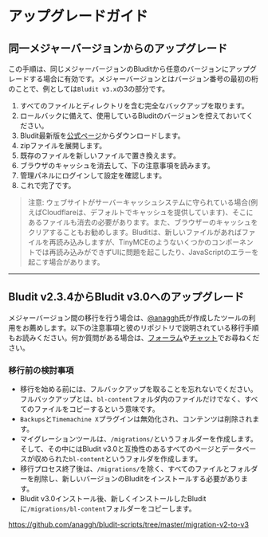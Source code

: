 # アップグレードガイド
<!-- position: 4 -->

<h2 id="upgrade-from-major-version">同一メジャーバージョンからのアップグレード</h2>

この手順は、同じメジャーバージョンのBluditから任意のバージョンにアップグレードする場合に有効です。メジャーバージョンとはバージョン番号の最初の桁のことで、例としては`Bludit v3.x`の3の部分です。

1. すべてのファイルとディレクトリを含む完全なバックアップを取ります。
2. ロールバックに備えて、使用しているBluditのバージョンを控えておいてください。
3. Bludit最新版を[公式ページ](https://www.bludit.com)からダウンロードします。
4. zipファイルを展開します。
5. 既存のファイルを新しいファイルで置き換えます。
6. ブラウザのキャッシュを消去して、下の注意事項を読みます。
7. 管理パネルにログインして設定を確認します。
8. これで完了です。

> 注意: ウェブサイトがサーバーキャッシュシステムに守られている場合(例えばCloudflareは、デフォルトでキャッシュを提供しています)、そこにあるファイルも消去の必要があります。また、ブラウザーのキャッシュをクリアすることもお勧めします。Bluditは、新しいファイルがあればファイルを再読み込みしますが、TinyMCEのようないくつかのコンポーネントでは再読み込みができずUIに問題を起こしたり、JavaScriptのエラーを起こす場合があります。

---

<h2 id="upgrade-from-bludit-2-to-bludit-3">Bludit v2.3.4からBludit v3.0へのアップグレード</h2>

メジャーバージョン間の移行を行う場合は、[@anaggh](https://github.com/anaggh)氏が作成したツールの利用をお薦めします。以下の注意事項と彼のリポジトリで説明されている移行手順もお読みください。何か質問がある場合は、[フォーラム](https://forum.bludit.org)や[チャット](https://gitter.im/bludit/support)でお尋ねください。

### 移行前の検討事項

- 移行を始める前には、フルバックアップを取ることを忘れないでください。フルバックアップとは、`bl-content`フォルダ内のファイルだけでなく、すべてのファイルをコピーするという意味です。
- `Backups`と`Timemachine X`プラグインは無効化され、コンテンツは削除されます。
- マイグレーションツールは、`/migrations/`というフォルダーを作成します。そして、その中にはBludit v3.0と互換性のあるすべてのページとデータベースが収められた`bl-content`というフォルダを作成します。
- 移行プロセス終了後は、`/migrations/`を除く、すべてのファイルとフォルダーを削除し、新しいバージョンのBluditをインストールする必要があります。
- Bludit v3.0インストール後、新しくインストールしたBluditに`/migrations/bl-content`フォルダーをコピーします。

https://github.com/anaggh/bludit-scripts/tree/master/migration-v2-to-v3
